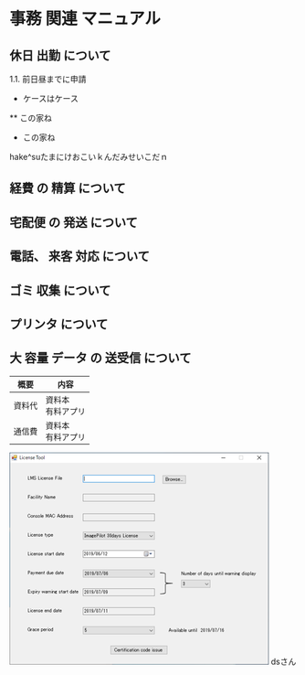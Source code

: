 # 事務 関連 マニュアル
## 休日 出勤 について
1.1. 前日昼までに申請
- ケースはケース

** この家ね
* この家ね

hake^suたまにけおこいｋんだみせいこだｎ

## 経費 の 精算 について
## 宅配便 の 発送 について
## 電話、 来客 対応 について
## ゴミ 収集 について
## プリンタ について
## 大 容量 データ の 送受信 について
|概要|内容
|--|--
|資料代|資料本<br>有料アプリ
|通信費|資料本<br>有料アプリ

![スクリーンショット](img/s1.png)
dsさん

